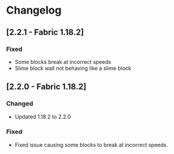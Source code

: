 # Changelog


## [2.2.1 - Fabric 1.18.2]
### Fixed
- Some blocks break at incorrect speeds
- Slime block wall not behaving like a slime block

## [2.2.0 - Fabric 1.18.2]

### Changed
- Updated 1.18.2 to 2.2.0

### Fixed
- Fixed issue causing some blocks to break at incorrect speeds.